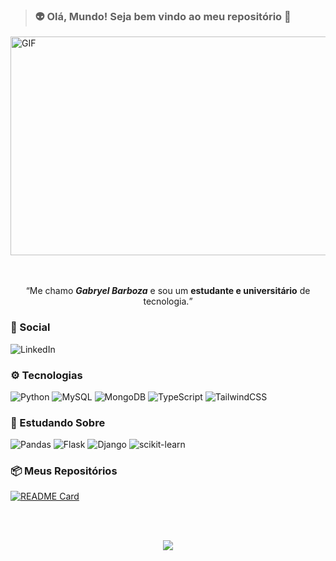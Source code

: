   > ### 👽 Olá, Mundo! Seja **bem vindo** ao meu repositório 👋

<div>
  <img width="800px" height="350px" alt="GIF" src="https://media2.giphy.com/media/v1.Y2lkPTc5MGI3NjExZG5tOGUzNWIzeWtrbndqNGhnYzR5M2w3eWp0a3hoc2k4eXlsMzk3MyZlcD12MV9pbnRlcm5hbF9naWZfYnlfaWQmY3Q9Zw/40DRc0W00UbgQ/giphy.gif" />
</div>
<br><br>

<p align="center"> <q>Me chamo <b><i>Gabryel Barboza</i></b> e sou um <b>estudante e universitário</b> de tecnologia.</q> </p>

### 👤 Social
![LinkedIn](https://img.shields.io/badge/LinkedIn-0077B5?style=for-the-badge&logo=linkedin&logoColor=white)

### ⚙️ Tecnologias

![Python](https://img.shields.io/badge/python-3670A0?style=for-the-badge&logo=python&logoColor=ffdd54)
![MySQL](https://img.shields.io/badge/mysql-4479A1.svg?style=for-the-badge&logo=mysql&logoColor=white)
![MongoDB](https://img.shields.io/badge/MongoDB-%234ea94b.svg?style=for-the-badge&logo=mongodb&logoColor=white)
![TypeScript](https://img.shields.io/badge/typescript-%23007ACC.svg?style=for-the-badge&logo=typescript&logoColor=white)
![TailwindCSS](https://img.shields.io/badge/tailwindcss-%2338B2AC.svg?style=for-the-badge&logo=tailwind-css&logoColor=white)

### 📖 Estudando Sobre
![Pandas](https://img.shields.io/badge/pandas-%23150458.svg?style=for-the-badge&logo=pandas&logoColor=white)
![Flask](https://img.shields.io/badge/flask-%23000.svg?style=for-the-badge&logo=flask&logoColor=white)
![Django](https://img.shields.io/badge/django-%23092E20.svg?style=for-the-badge&logo=django&logoColor=white)
![scikit-learn](https://img.shields.io/badge/scikit--learn-%23F7931E.svg?style=for-the-badge&logo=scikit-learn&logoColor=white)

### 📦 Meus Repositórios
[![README Card](https://github-readme-stats.vercel.app/api/pin/?username=gabryel-barboza&repo=DIO&show_owner=true)](https://github.com/gabryel-barboza/DIO)

<br><br>
<div align="center">
<picture>
 <source
    srcset="https://github-readme-stats.vercel.app/api?username=gabryel-barboza&show_icons=true&theme=transparent&include_all_commits=true&locale=pt-pt"
    media="(prefers-color-scheme: dark)"
  />
 <img src="https://github-readme-stats.vercel.app/api?username=gabryel-barboza&show_icons=true&theme=default&include_all_commits=true&locale=pt-pt" />
</picture>
</div>


